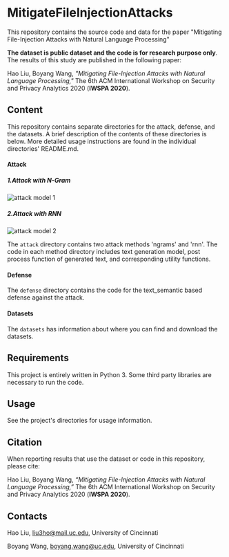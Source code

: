 # MitigateFileInjectionAttacks

This repository contains the source code and data for the paper "Mitigating File-Injection Attacks with Natural Language Processing"

**The dataset is public dataset and the code is for research purpose only**. The results of this study are published in the following paper:

Hao Liu, Boyang Wang, *"Mitigating File-Injection Attacks with Natural Language Processing,"* The 6th ACM International Workshop on Security and Privacy Analytics 2020 (**IWSPA 2020**).

## Content

This repository contains separate directories for the attack, defense, and the datasets. A brief description of the contents of these directories is below.  More detailed usage instructions are found in the individual directories' README.md.

#### Attack

##### 1.Attack with N-Gram
![attack model 1](https://github.com/haoliutj/MitigateFileInjectionAttacks/blob/master/ngramFileInjection.jpg)

##### 2.Attack with RNN
![attack model 2](https://github.com/haoliutj/MitigateFileInjectionAttacks/blob/master/rnnFileInjection.jpg)

The ```attack``` directory contains two attack methods 'ngrams' and 'rnn'. The code in each method directory includes text generation model, post process function of generated text, and corresponding utility functions.

#### Defense

The `defense` directory contains the code for the text_semantic based defense against the attack.   


#### Datasets

The `datasets` has information about where you can find and download the datasets.


## Requirements

This project is entirely written in Python 3.  Some third party libraries are necessary to run the code.  

## Usage

See the project's directories for usage information.

## Citation

When reporting results that use the dataset or code in this repository, please cite:

Hao Liu, Boyang Wang, *“Mitigating File-Injection Attacks with Natural Language Processing,”* The 6th ACM International Workshop on Security and Privacy Analytics 2020 (**IWSPA 2020**).

## Contacts

Hao Liu, liu3ho@mail.uc.edu, University of Cincinnati

Boyang Wang, boyang.wang@uc.edu, University of Cincinnati
